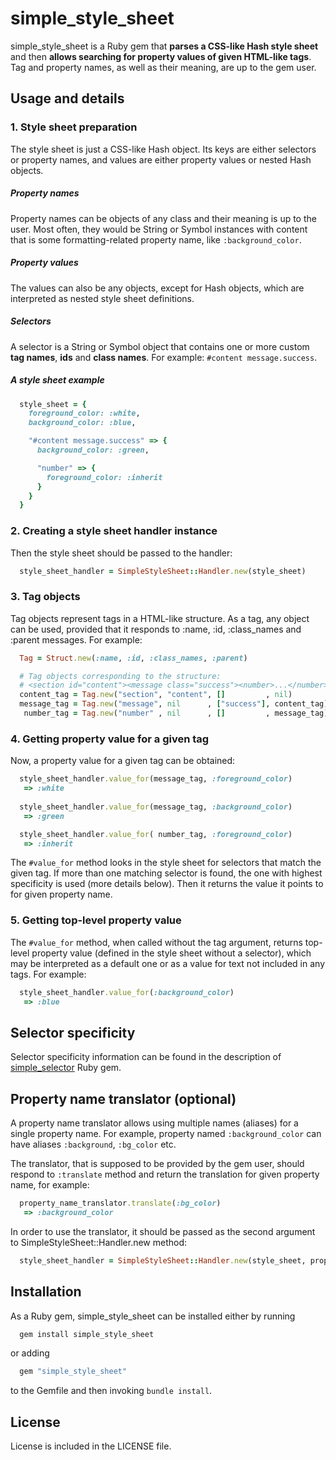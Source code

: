 simple_style_sheet
==================

simple_style_sheet is a Ruby gem that **parses a CSS-like Hash style sheet** and then **allows searching for property values of given HTML-like tags**. Tag and property names, as well as their meaning, are up to the gem user.

Usage and details
-----------------

### 1. Style sheet preparation

The style sheet is just a CSS-like Hash object. Its keys are either selectors or property names, and values are either property values or nested Hash objects.

##### Property names

Property names can be objects of any class and their meaning is up to the user. Most often, they would be String or Symbol instances with content that is some formatting-related property name, like `:background_color`.

##### Property values

The values can also be any objects, except for Hash objects, which are interpreted as nested style sheet definitions.

##### Selectors

A selector is a String or Symbol object that contains one or more custom **tag names**, **ids** and **class names**. For example: `#content message.success`.

##### A style sheet example

```ruby
  style_sheet = {
    foreground_color: :white,
    background_color: :blue,

    "#content message.success" => {
      background_color: :green,

      "number" => {
        foreground_color: :inherit
      }
    }
  }
```

### 2. Creating a style sheet handler instance

Then the style sheet should be passed to the handler:

```ruby
  style_sheet_handler = SimpleStyleSheet::Handler.new(style_sheet)
```

### 3. Tag objects

Tag objects represent tags in a HTML-like structure. As a tag, any object can be used, provided that it responds to :name, :id, :class_names and :parent messages. For example:

```ruby
  Tag = Struct.new(:name, :id, :class_names, :parent)

  # Tag objects corresponding to the structure:
  # <section id="content"><message class="success"><number>...</number></message></section>
  content_tag = Tag.new("section", "content", []         , nil)
  message_tag = Tag.new("message", nil      , ["success"], content_tag)
   number_tag = Tag.new("number" , nil      , []         , message_tag)
```

### 4. Getting property value for a given tag

Now, a property value for a given tag can be obtained:

```ruby
  style_sheet_handler.value_for(message_tag, :foreground_color)
   => :white
   
  style_sheet_handler.value_for(message_tag, :background_color)
   => :green

  style_sheet_handler.value_for( number_tag, :foreground_color)
   => :inherit
```

The `#value_for` method looks in the style sheet for selectors that match the given tag. If more than one matching selector is found, the one with highest specificity is used (more details below). Then it returns the value it points to for given property name.

### 5. Getting top-level property value

The `#value_for` method, when called without the tag argument, returns top-level property value (defined in the style sheet without a selector), which may be interpreted as a default one or as a value for text not included in any tags. For example:

```ruby
  style_sheet_handler.value_for(:background_color)
   => :blue
```

Selector specificity
--------------------

Selector specificity information can be found in the description of [simple_selector](http://github.com/jacekmikrut/simple_selector) Ruby gem.

Property name translator (optional)
-----------------------------------

A property name translator allows using multiple names (aliases) for a single property name. For example, property named `:background_color` can have aliases `:background`, `:bg_color` etc.

The translator, that is supposed to be provided by the gem user, should respond to `:translate` method and return the translation for given property name, for example:

```ruby
  property_name_translator.translate(:bg_color)
   => :background_color
```

In order to use the translator, it should be passed as the second argument to SimpleStyleSheet::Handler.new method:

```ruby
  style_sheet_handler = SimpleStyleSheet::Handler.new(style_sheet, property_name_translator)
```

Installation
------------

As a Ruby gem, simple_style_sheet can be installed either by running

```bash
  gem install simple_style_sheet
```

or adding

```ruby
  gem "simple_style_sheet"
```

to the Gemfile and then invoking `bundle install`.

License
-------

License is included in the LICENSE file.
